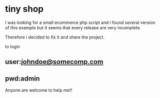 # tiny shop
I was looking for a small ecommerce php script and i found several version of this example but it seems that every release are very incomplete.

Therefore i decided to fix it and share the project.

to login
## user:johndoe@somecomp.com
## pwd:admin


Anyone are  welcome to help me!!


